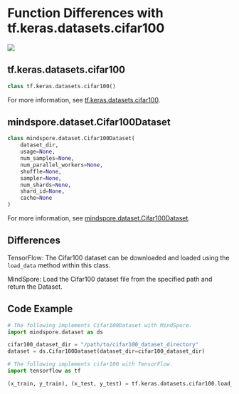 # Function Differences with tf.keras.datasets.cifar100

<a href="https://gitee.com/mindspore/docs/blob/r1.10/docs/mindspore/source_en/note/api_mapping/tensorflow_diff/cifar100.md" target="_blank"><img src="https://mindspore-website.obs.cn-north-4.myhuaweicloud.com/website-images/r1.9/resource/_static/logo_source_en.png"></a>

## tf.keras.datasets.cifar100

```python
class tf.keras.datasets.cifar100()
```

For more information, see [tf.keras.datasets.cifar100](https://www.tensorflow.org/versions/r1.15/api_docs/python/tf/keras/datasets/cifar100).

## mindspore.dataset.Cifar100Dataset

```python
class mindspore.dataset.Cifar100Dataset(
    dataset_dir,
    usage=None,
    num_samples=None,
    num_parallel_workers=None,
    shuffle=None,
    sampler=None,
    num_shards=None,
    shard_id=None,
    cache=None
)
```

For more information, see [mindspore.dataset.Cifar100Dataset](https://mindspore.cn/docs/en/r1.10/api_python/dataset/mindspore.dataset.Cifar100Dataset.html#mindspore.dataset.Cifar100Dataset).

## Differences

TensorFlow: The Cifar100 dataset can be downloaded and loaded using the `load_data` method within this class.

MindSpore: Load the Cifar100 dataset file from the specified path and return the Dataset.

## Code Example

```python
# The following implements Cifar100Dataset with MindSpore.
import mindspore.dataset as ds

cifar100_dataset_dir = "/path/to/cifar100_dataset_directory"
dataset = ds.Cifar100Dataset(dataset_dir=cifar100_dataset_dir)

# The following implements cifar100 with TensorFlow.
import tensorflow as tf

(x_train, y_train), (x_test, y_test) = tf.keras.datasets.cifar100.load_data()
```
